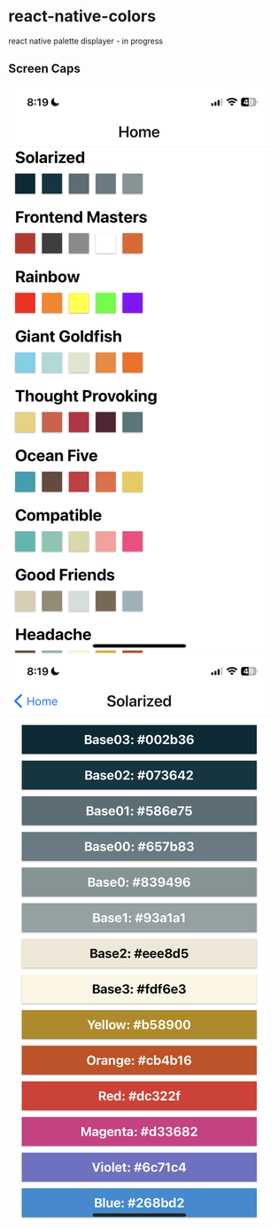 # react-native-colors
react native palette displayer - in progress

## Screen Caps
![screencap1](documentation/screenshot1.png) ![screencap2](documentation/screenshot2.png)
